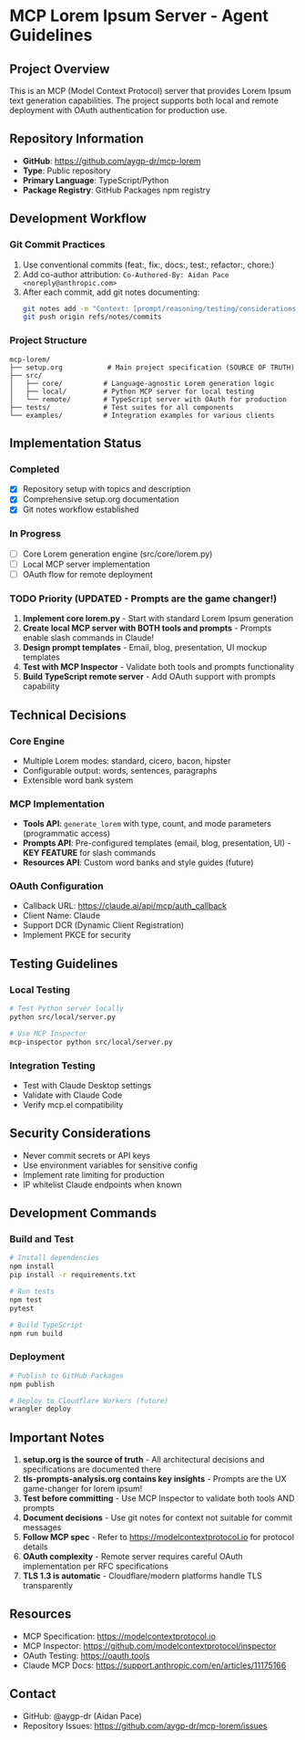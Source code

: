 # MCP Lorem Ipsum Server - Agent Guidelines

## Project Overview
This is an MCP (Model Context Protocol) server that provides Lorem Ipsum text generation capabilities. The project supports both local and remote deployment with OAuth authentication for production use.

## Repository Information
- **GitHub**: https://github.com/aygp-dr/mcp-lorem
- **Type**: Public repository
- **Primary Language**: TypeScript/Python
- **Package Registry**: GitHub Packages npm registry

## Development Workflow

### Git Commit Practices
1. Use conventional commits (feat:, fix:, docs:, test:, refactor:, chore:)
2. Add co-author attribution: `Co-Authored-By: Aidan Pace <noreply@anthropic.com>`
3. After each commit, add git notes documenting:
   ```bash
   git notes add -m "Context: [prompt/reasoning/testing/considerations]" HEAD
   git push origin refs/notes/commits
   ```

### Project Structure
```
mcp-lorem/
├── setup.org           # Main project specification (SOURCE OF TRUTH)
├── src/
│   ├── core/          # Language-agnostic Lorem generation logic
│   ├── local/         # Python MCP server for local testing
│   └── remote/        # TypeScript server with OAuth for production
├── tests/             # Test suites for all components
└── examples/          # Integration examples for various clients
```

## Implementation Status

### Completed
- [x] Repository setup with topics and description
- [x] Comprehensive setup.org documentation
- [x] Git notes workflow established

### In Progress
- [ ] Core Lorem generation engine (src/core/lorem.py)
- [ ] Local MCP server implementation
- [ ] OAuth flow for remote deployment

### TODO Priority (UPDATED - Prompts are the game changer!)
1. **Implement core lorem.py** - Start with standard Lorem Ipsum generation
2. **Create local MCP server with BOTH tools and prompts** - Prompts enable slash commands in Claude!
3. **Design prompt templates** - Email, blog, presentation, UI mockup templates
4. **Test with MCP Inspector** - Validate both tools and prompts functionality
5. **Build TypeScript remote server** - Add OAuth support with prompts capability

## Technical Decisions

### Core Engine
- Multiple Lorem modes: standard, cicero, bacon, hipster
- Configurable output: words, sentences, paragraphs
- Extensible word bank system

### MCP Implementation
- **Tools API**: `generate_lorem` with type, count, and mode parameters (programmatic access)
- **Prompts API**: Pre-configured templates (email, blog, presentation, UI) - **KEY FEATURE** for slash commands
- **Resources API**: Custom word banks and style guides (future)

### OAuth Configuration
- Callback URL: https://claude.ai/api/mcp/auth_callback
- Client Name: Claude
- Support DCR (Dynamic Client Registration)
- Implement PKCE for security

## Testing Guidelines

### Local Testing
```bash
# Test Python server locally
python src/local/server.py

# Use MCP Inspector
mcp-inspector python src/local/server.py
```

### Integration Testing
- Test with Claude Desktop settings
- Validate with Claude Code
- Verify mcp.el compatibility

## Security Considerations
- Never commit secrets or API keys
- Use environment variables for sensitive config
- Implement rate limiting for production
- IP whitelist Claude endpoints when known

## Development Commands

### Build and Test
```bash
# Install dependencies
npm install
pip install -r requirements.txt

# Run tests
npm test
pytest

# Build TypeScript
npm run build
```

### Deployment
```bash
# Publish to GitHub Packages
npm publish

# Deploy to Cloudflare Workers (future)
wrangler deploy
```

## Important Notes

1. **setup.org is the source of truth** - All architectural decisions and specifications are documented there
2. **tls-prompts-analysis.org contains key insights** - Prompts are the UX game-changer for lorem ipsum!
3. **Test before committing** - Use MCP Inspector to validate both tools AND prompts
4. **Document decisions** - Use git notes for context not suitable for commit messages
5. **Follow MCP spec** - Refer to https://modelcontextprotocol.io for protocol details
6. **OAuth complexity** - Remote server requires careful OAuth implementation per RFC specifications
7. **TLS 1.3 is automatic** - Cloudflare/modern platforms handle TLS transparently

## Resources
- MCP Specification: https://modelcontextprotocol.io
- MCP Inspector: https://github.com/modelcontextprotocol/inspector
- OAuth Testing: https://oauth.tools
- Claude MCP Docs: https://support.anthropic.com/en/articles/11175166

## Contact
- GitHub: @aygp-dr (Aidan Pace)
- Repository Issues: https://github.com/aygp-dr/mcp-lorem/issues